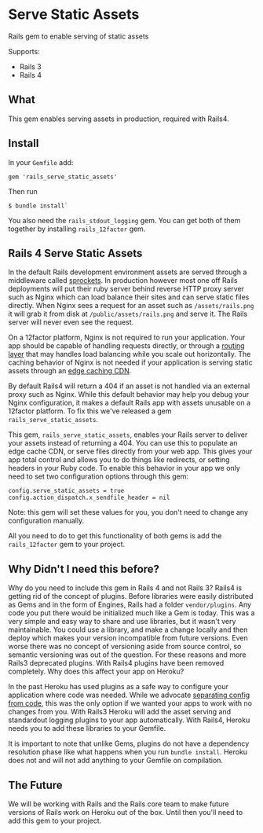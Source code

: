 # Serve Static Assets

Rails gem to enable serving of static assets

Supports:

- Rails 3
- Rails 4

## What

This gem enables serving assets in production, required with Rails4.

## Install

In your `Gemfile` add:

```
gem 'rails_serve_static_assets'
```

Then run

```
$ bundle install`
```

You also need the `rails_stdout_logging` gem. You can get both of them together by installing `rails_12factor` gem.

## Rails 4 Serve Static Assets

In the default Rails development environment assets are served through a middleware called [sprockets](https://github.com/sstephenson/sprockets). In production however most one off Rails deployments will put their ruby server behind reverse HTTP proxy server such as Nginx which can load balance their sites and can serve static files directly. When Nginx sees a request for an asset such as `/assets/rails.png` it will grab it from disk at `/public/assets/rails.png` and serve it. The Rails server will never even see the request.

On a 12factor platform, Nginx is not required to run your application. Your app should be capable of handling requests directly, or through a [routing layer](https://devcenter.heroku.com/articles/http-routing) that may handles load balancing while you scale out horizontally. The caching behavior of Nginx is not needed if your application is serving static assets through an [edge caching CDN](https://en.wikipedia.org/wiki/Content_delivery_network).

By default Rails4 will return a 404 if an asset is not handled via an external proxy such as Nginx. While this default behavior may help you debug your Nginx configuration, it makes a default Rails app with assets unusable on a 12factor platform. To fix this we've released a gem `rails_serve_static_assets`.

This gem, `rails_serve_static_assets`, enables your Rails server to deliver your assets instead of returning a 404. You can use this to populate an edge cache CDN, or serve files directly from your web app. This gives your app total control and allows you to do things like redirects, or setting headers in your Ruby code. To enable this behavior in your app we only need to set two configuration options through this gem:

```
config.serve_static_assets = true
config.action_dispatch.x_sendfile_header = nil
```

Note: this gem will set these values for you, you don't need to change any configuration manually.

All you need to do to get this functionality of both gems is add the `rails_12factor` gem to your project.

## Why Didn't I need this before?

Why do you need to include this gem in Rails 4 and not Rails 3? Rails4 is getting rid of the concept of plugins. Before libraries were easily distributed as Gems and in the form of Engines, Rails had a folder `vendor/plugins`. Any code you put there would be initialized much like a Gem is today. This was a very simple and easy way to share and use libraries, but it wasn't very maintainable. You could use a library, and make a change locally and then deploy which makes your version incompatible from future versions. Even worse there was no concept of versioning aside from source control, so semantic versioning was out of the question. For these reasons and more Rails3 deprecated plugins. With Rails4 plugins have been removed completely. Why does this affect your app on Heroku?

In the past Heroku has used plugins as a safe way to configure your application where code was needed. While we advocate [separating config from code](http://12factor.net), this was the only option if we wanted your apps to work with no changes from you. With Rails3 Heroku will add the asset serving and standardout logging plugins to your app automatically. With Rails4, Heroku needs you to add these libraries to your Gemfile.

It is important to note that unlike Gems, plugins do not have a dependency resolution phase like what happens when you run `bundle install`. Heroku does not and will not add anything to your Gemfile on compilation.


## The Future

We will be working with Rails and the Rails core team to make future versions of Rails work on Heroku out of the box. Until then you'll need to add this gem to your project.


